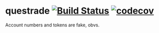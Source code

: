 # questrade [![Build Status](https://travis-ci.org/cameroncurry/questrade.svg?branch=master)](https://travis-ci.org/cameroncurry/questrade) [![codecov](https://codecov.io/gh/cameroncurry/questrade/branch/master/graph/badge.svg)](https://codecov.io/gh/cameroncurry/questrade)

Account numbers and tokens are fake, obvs.
